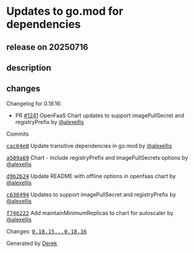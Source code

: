 # Updates to go.mod for dependencies

## release on 20250716
## description
## changes
Changelog for 0.18.16:

* PR <a class="issue-link js-issue-link" data-error-text="Failed to load title" data-id="3235444779" data-permission-text="Title is private" data-url="https://github.com/openfaas/faas-netes/issues/1241" data-hovercard-type="pull_request" data-hovercard-url="/openfaas/faas-netes/pull/1241/hovercard" href="https://github.com/openfaas/faas-netes/pull/1241">#1241</a> OpenFaaS Chart updates to support imagePullSecret and registryPrefix by <a class="user-mention notranslate" data-hovercard-type="user" data-hovercard-url="/users/alexellis/hovercard" data-octo-click="hovercard-link-click" data-octo-dimensions="link_type:self" href="https://github.com/alexellis">@alexellis</a>

Commits  

<a class="commit-link" data-hovercard-type="commit" data-hovercard-url="https://github.com/openfaas/faas-netes/commit/cac64e04f91db67b75d055d3ee4d286b303575db/hovercard" href="https://github.com/openfaas/faas-netes/commit/cac64e04f91db67b75d055d3ee4d286b303575db"><tt>cac64e0</tt></a> Update transitive dependencies in go.mod by <a class="user-mention notranslate" data-hovercard-type="user" data-hovercard-url="/users/alexellis/hovercard" data-octo-click="hovercard-link-click" data-octo-dimensions="link_type:self" href="https://github.com/alexellis">@alexellis</a>  

<a class="commit-link" data-hovercard-type="commit" data-hovercard-url="https://github.com/openfaas/faas-netes/commit/a509a6917615ddb121dc47a81024d679a51bf26f/hovercard" href="https://github.com/openfaas/faas-netes/commit/a509a6917615ddb121dc47a81024d679a51bf26f"><tt>a509a69</tt></a> Chart - include registryPrefix and imagePullSecrets options by <a class="user-mention notranslate" data-hovercard-type="user" data-hovercard-url="/users/alexellis/hovercard" data-octo-click="hovercard-link-click" data-octo-dimensions="link_type:self" href="https://github.com/alexellis">@alexellis</a>  

<a class="commit-link" data-hovercard-type="commit" data-hovercard-url="https://github.com/openfaas/faas-netes/commit/d9b2b24a9ad2eb63d3023dbbdfdb2651d879748a/hovercard" href="https://github.com/openfaas/faas-netes/commit/d9b2b24a9ad2eb63d3023dbbdfdb2651d879748a"><tt>d9b2b24</tt></a> Update README with offline options in openfaas chart by <a class="user-mention notranslate" data-hovercard-type="user" data-hovercard-url="/users/alexellis/hovercard" data-octo-click="hovercard-link-click" data-octo-dimensions="link_type:self" href="https://github.com/alexellis">@alexellis</a>  

<a class="commit-link" data-hovercard-type="commit" data-hovercard-url="https://github.com/openfaas/faas-netes/commit/c6364945ff58d7024fd763c936e0f88c8598bb6b/hovercard" href="https://github.com/openfaas/faas-netes/commit/c6364945ff58d7024fd763c936e0f88c8598bb6b"><tt>c636494</tt></a> Updates to support imagePullSecret and registryPrefix by <a class="user-mention notranslate" data-hovercard-type="user" data-hovercard-url="/users/alexellis/hovercard" data-octo-click="hovercard-link-click" data-octo-dimensions="link_type:self" href="https://github.com/alexellis">@alexellis</a>  

<a class="commit-link" data-hovercard-type="commit" data-hovercard-url="https://github.com/openfaas/faas-netes/commit/f7462222832265578c0e7196a447c09e1d83c20f/hovercard" href="https://github.com/openfaas/faas-netes/commit/f7462222832265578c0e7196a447c09e1d83c20f"><tt>f746222</tt></a> Add maintainMinimumReplicas to chart for autoscaler by <a class="user-mention notranslate" data-hovercard-type="user" data-hovercard-url="/users/alexellis/hovercard" data-octo-click="hovercard-link-click" data-octo-dimensions="link_type:self" href="https://github.com/alexellis">@alexellis</a>

Changes: <a class="commit-link" href="https://github.com/openfaas/faas-netes/compare/0.18.15...0.18.16"><tt>0.18.15...0.18.16</tt></a>

Generated by <a href="https://github.com/alexellis/derek/">Derek</a>

